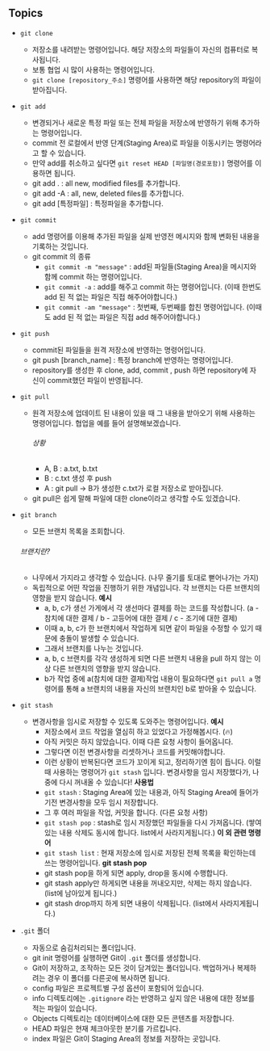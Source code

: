 
## Topics
* `git clone`
  - 저장소를 내려받는 명령어입니다. 해당 저장소의 파일들이 자신의 컴퓨터로 복사됩니다.
  - 보통 협업 시 많이 사용하는 명령어입니다.
  - `git clone [repository_주소]` 명령어를 사용하면 해당 repository의 파일이 받아집니다.
* `git add`
  - 변경되거나 새로운 특정 파일 또는 전체 파일을 저장소에 반영하기 위해 추가하는 명령어입니다.
  - commit 전 로컬에서 반영 단계(Staging Area)로 파일을 이동시키는 명령어라고 할 수 있습니다.
  - 만약 add를 취소하고 싶다면 `git reset HEAD [파일명(경로포함)]` 명령어를 이용하면 됩니다.
  - git add . : all new, modified files를 추가합니다.
  - git add -A : all, new, deleted files를 추가합니다.
  - git add [특정파일] : 특정파일을 추가합니다.
* `git commit`
  - add 명령어를 이용해 추가된 파일을 실제 반영전 메시지와 함께 변화된 내용을 기록하는 것입니다.
  * git commit 의 종류
    - `git commit -m "message"` : add된 파일들(Staging Area)을 메시지와 함께 commit 하는 명령어입니다.
    - `git commit -a` : add를 해주고 commit 하는 명령어입니다. (이때 한번도 add 된 적 없는 파일은 직접 해주어야합니다.)
    - `git commit -am "message"` : 첫번째, 두번째를 합친 명령어입니다. (이때도 add 된 적 없는 파일은 직접 add 해주어야합니다.)

* `git push`
  - commit된 파일들을 원격 저장소에 반영하는 명령어입니다.
  - git push [branch_name] : 특정 branch에 반영하는 명령어입니다.
  - repository를 생성한 후 clone, add, commit , push 하면 repository에 자신이 commit했던 파일이 반영됩니다.
* `git pull`
  - 원격 저장소에 업데이트 된 내용이 있을 때 그 내용을 받아오기 위해 사용하는 명령어입니다.
  협업을 예를 들어 설명해보겠습니다.
    ###### 상황
    - A, B : a.txt, b.txt 
    - B : c.txt 생성 후 push
    - A : git pull -> B가 생성한 c.txt가 로컬 저장소로 받아집니다.
  - git pull은 쉽게 말해 파일에 대한 clone이라고 생각할 수도 있겠습니다.

* `git branch`
  - 모든 브랜치 목록을 조회합니다.
  ###### 브랜치란?
    - 나무에서 가지라고 생각할 수 있습니다. (나무 줄기를 토대로 뻗어나가는 가지)
    - 독립적으로 어떤 작업을 진행하기 위한 개념입니다. 각 브랜치는 다른 브랜치의 영향을 받지 않습니다.
    **예시**
      - a, b, c가 생선 가게에서 각 생선마다 결제를 하는 코드를 작성합니다. (a - 참치에 대한 결제 / b - 고등어에 대한 결제 / c - 조기에 대한 결제)
      - 이때 a, b, c가 한 브랜치에서 작업하게 되면 같이 파일을 수정할 수 있기 때문에 충돌이 발생할 수 있습니다.
      - 그래서 브랜치를 나누는 것입니다.
      - a, b, c 브랜치를 각각 생성하게 되면 다른 브랜치 내용을 pull 하지 않는 이상 다른 브랜치의 영향을 받지 않습니다.
      - b가 작업 중에 a(참치에 대한 결제)작업 내용이 필요하다면 `git pull a` 명령어를 통해 a 브랜치의 내용을 자신의 브랜치인 b로 받아올 수 있습니다.

* `git stash`
  - 변경사항을 임시로 저장할 수 있도록 도와주는 명령어입니다.
  **예시**
    - 저장소에서 코드 작업을 열심히 하고 있었다고 가정해봅시다. (🔥)
    - 아직 커밋은 하지 않았습니다. 이때 다른 요청 사항이 들어옵니다.
    - 그렇다면 이전 변경사항을 리셋하거나 코드를 커밋해야합니다.
    - 이런 상황이 반복된다면 코드가 꼬이게 되고, 정리하기엔 힘이 듭니다.
  이럴 때 사용하는 명령어가 `git stash` 입니다. 변경사항을 임시 저장했다가, 나중에 다시 꺼내올 수 있습니다!
  **사용법**
    - `git stash` : Staging Area에 있는 내용과, 아직 Staging Area에 들어가기전 변경사항을 모두 임시 저장합니다.
    - 그 후 여러 파일을 작업, 커밋을 합니다. (다른 요청 사항)
    - `git stash pop` : stash로 임시 저장했던 파일들을 다시 가져옵니다. (쌓여있는 내용 삭제도 동시에 합니다. list에서 사라지게됩니다.)
  **이 외 관련 명령어**
    - `git stash list` : 현재 저장소에 임시로 저장된 전체 목록을 확인하는데 쓰는 명령어입니다.
  **git stash pop**
    - git stash pop을 하게 되면 apply, drop을 동시에 수행합니다.
    - git stash apply만 하게되면 내용을 꺼내오지만, 삭제는 하지 않습니다. (list에 남아있게 됩니다.)
    - git stash drop까지 하게 되면 내용이 삭제됩니다. (list에서 사라지게됩니다.)


* `.git` 폴더
  - 자동으로 숨김처리되는 폴더입니다.
  - git init 명령어를 실행하면 Git이 `.git` 폴더를 생성합니다.
  - Git이 저장하고, 조작하는 모든 것이 담겨있는 폴더입니다. 백업하거나 복제하려는 경우 이 폴더를 다른곳에 복사하면 됩니다.
  - config 파일은 프로젝트별 구성 옵션이 포함되어 있습니다.
  - info 디렉토리에는 `.gitignore` 라는 반영하고 싶지 않은 내용에 대한 정보를 적는 파일이 있습니다.
  - Objects 디렉토리는 데이터베이스에 대한 모든 콘텐츠를 저장합니다.
  - HEAD 파일은 현재 체크아웃한 분기를 가르킵니다.
  - index 파일은 Git이 Staging Area의 정보를 저장하는 곳입니다.